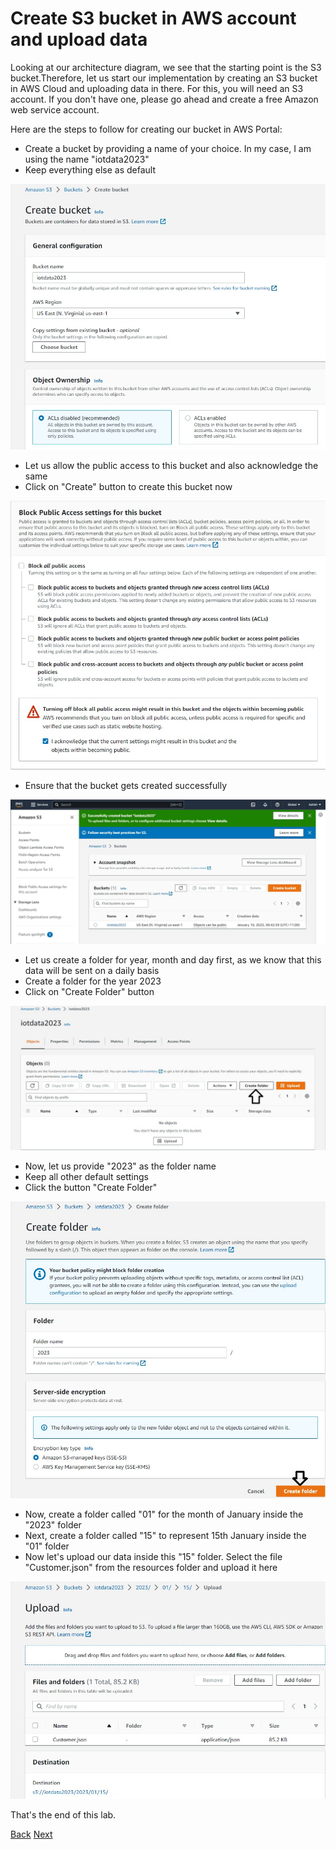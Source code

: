 # Create S3 bucket in AWS account and upload data

Looking at our architecture diagram, we see that the starting point is the S3 bucket.Therefore, let us start our implementation by creating an S3 bucket in AWS Cloud and uploading data in there. For this, you will need an S3 account. If you don't have one, please go ahead and create a free Amazon web service account.

Here are the steps to follow for creating our bucket in AWS Portal:

* Create a bucket by providing a name of your choice. In my case, I am using the name "iotdata2023"
* Keep everything else as default

<img src="images/10.jpg">

* Let us allow the public access to this bucket and also acknowledge the same
* Click on "Create" button to create this bucket now

<img src="images/20.jpg">

* Ensure that the bucket gets created successfully

<img src="images/30.jpg">

* Let us create a folder for year, month and day first, as we know that this data will be sent on a daily basis
* Create a folder for the year 2023 
* Click on "Create Folder" button

<img src="images/40.jpg">

* Now, let us provide "2023" as the folder name 
* Keep all other default settings 
* Click the button "Create Folder"

<img src="images/50.jpg">

* Now, create a folder called "01" for the month of January inside the "2023" folder 
* Next, create a folder called "15" to represent 15th January inside the "01" folder 
* Now let's upload our data inside this "15" folder. Select the file "Customer.json" from the resources folder and upload it here

<img src="images/60.jpg">

That's the end of this lab. 

[Back](../readme.md)  [Next](../Lab-02/readme.md)